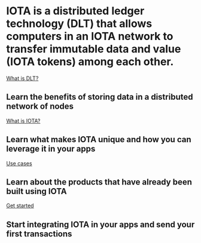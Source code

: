 # IOTA is a distributed ledger technology (DLT) that allows computers in an IOTA network to transfer immutable data and value (IOTA tokens) among each other.

[What is DLT?](/0.1/introduction/what-is-dlt.md)
## Learn the benefits of storing data in a distributed network of nodes

[What is IOTA?](/0.1/introduction/what-is-iota.md)
## Learn what makes IOTA unique and how you can leverage it in your apps

[Use cases](/0.1/references/use-cases.md)
## Learn about the products that have already been built using IOTA

[Get started](/0.1/tutorials/get-started.md)
## Start integrating IOTA in your apps and send your first transactions
